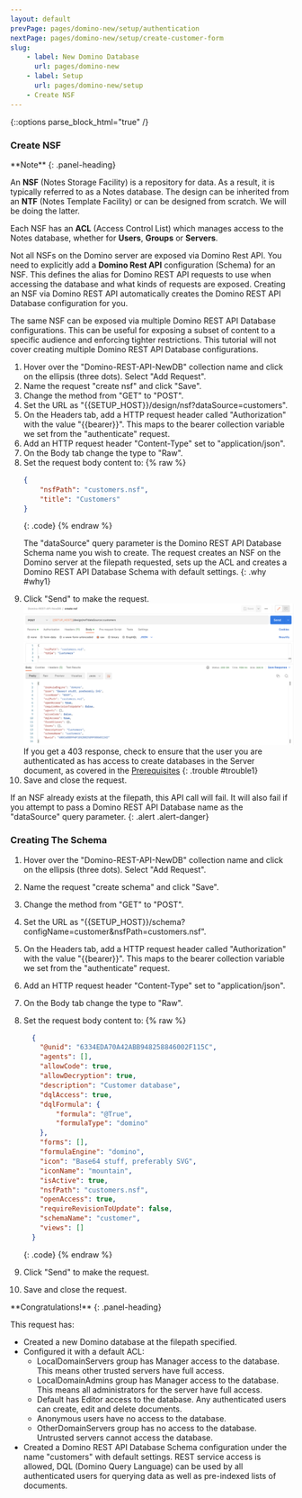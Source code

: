 ```yaml
---
layout: default
prevPage: pages/domino-new/setup/authentication
nextPage: pages/domino-new/setup/create-customer-form
slug:
    - label: New Domino Database
      url: pages/domino-new
    - label: Setup
      url: pages/domino-new/setup
    - Create NSF
---
```


{::options parse_block_html="true" /}

### Create NSF

<div class="panel panel-info">
**Note**
{: .panel-heading}
<div class="panel-body">

An **NSF** (Notes Storage Facility) is a repository for data. As a result, it is typically referred to as a Notes database. The design can be inherited from an **NTF** (Notes Template Facility) or can be designed from scratch. We will be doing the latter.

Each NSF has an **ACL** (Access Control List) which manages access to the Notes database, whether for **Users**, **Groups** or **Servers**.

Not all NSFs on the Domino server are exposed via Domino Rest API. You need to explicitly add a **Domino Rest API** configuration (Schema) for an NSF. This defines the alias for Domino REST API requests to use when accessing the database and what kinds of requests are exposed. Creating an NSF via Domino REST API automatically creates the Domino REST API Database configuration for you.

The same NSF can be exposed via multiple Domino REST API Database configurations. This can be useful for exposing a subset of content to a specific audience and enforcing tighter restrictions. This tutorial will not cover creating multiple Domino REST API Database configurations.

</div>
</div>

1. Hover over the "Domino-REST-API-NewDB" collection name and click on the ellipsis (three dots). Select "Add Request".  
2. Name the request "create nsf" and click "Save".
3. Change the method from "GET" to "POST".
4. Set the URL as "&#123;&#123;SETUP_HOST&#125;&#125;/design/nsf?dataSource=customers".
5. On the Headers tab, add a HTTP request header called "Authorization" with the value "&#123;&#123;bearer&#125;&#125;". This maps to the bearer collection variable we set from the "authenticate" request.
6. Add an HTTP request header "Content-Type" set to "application/json".
7. On the Body tab change the type to "Raw".
8. Set the request body content to:
    {% raw %}
    ~~~json
    {
        "nsfPath": "customers.nsf",
        "title": "Customers"
    }
    ~~~
    {: .code}
    {% endraw %}
    <p/>
    The "dataSource" query parameter is the Domino REST API Database Schema name you wish to create. The request creates an NSF on the Domino server at the filepath requested, sets up the ACL and creates a Domino REST API Database Schema with default settings.
    {: .why #why1}
9. Click "Send" to make the request.
![Create NSF](../images/setup/create-nsf.png)
  If you get a 403 response, check to ensure that the user you are authenticated as has access to create databases in the Server document, as covered in the [Prerequisites](../index.html#pre-requisites)
    {: .trouble #trouble1}
10. Save and close the request.

If an NSF already exists at the filepath, this API call will fail. It will also fail if you attempt to pass a Domino REST API Database name as the "dataSource" query parameter.
{: .alert .alert-danger}

### Creating The Schema

1. Hover over the "Domino-REST-API-NewDB" collection name and click on the ellipsis (three dots). Select "Add Request".
2. Name the request "create schema" and click "Save".
3. Change the method from "GET" to "POST".
4. Set the URL as "&#123;&#123;SETUP_HOST&#125;&#125;/schema?configName=customer&nsfPath=customers.nsf".
5. On the Headers tab, add a HTTP request header called "Authorization" with the value "&#123;&#123;bearer&#125;&#125;". This maps to the bearer collection variable we set from the "authenticate" request.
6. Add an HTTP request header "Content-Type" set to "application/json".
7. On the Body tab change the type to "Raw".
8. Set the request body content to:
    {% raw %}
    ~~~json
      {
        "@unid": "6334EDA70A42ABB948258846002F115C",
        "agents": [],
        "allowCode": true,
        "allowDecryption": true,
        "description": "Customer database",
        "dqlAccess": true,
        "dqlFormula": {
            "formula": "@True",
            "formulaType": "domino"
        },
        "forms": [],
        "formulaEngine": "domino",
        "icon": "Base64 stuff, preferably SVG",
        "iconName": "mountain",
        "isActive": true,
        "nsfPath": "customers.nsf",
        "openAccess": true,
        "requireRevisionToUpdate": false,
        "schemaName": "customer",
        "views": []
      }
    ~~~
    {: .code}
    {% endraw %}
        
9. Click "Send" to make the request.
10. Save and close the request.

<div class="panel panel-success">
**Congratulations!**
{: .panel-heading}
<div class="panel-body">

This request has:
- Created a new Domino database at the filepath specified.
- Configured it with a default ACL:
    - LocalDomainServers group has Manager access to the database. This means other trusted servers have full access.
    - LocalDomainAdmins group has Manager access to the database. This means all administrators for the server have full access.
    - Default has Editor access to the database. Any authenticated users can create, edit and delete documents.
    - Anonymous users have no access to the database.
    - OtherDomainServers group has no access to the database. Untrusted servers cannot access the database.
- Created a Domino REST API Database Schema configuration under the name "customers" with default settings. REST service access is allowed, DQL (Domino Query Language) can be used by all authenticated users for querying data as well as pre-indexed lists of documents.
</div>
</div>
